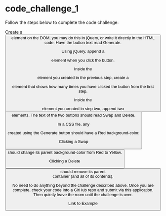# code_challenge_1

Follow the steps below to complete the code challenge:

Create a <button> element on the DOM, you may do this in jQuery, or write it directly in the HTML code. Have the button text read Generate.

Using jQuery, append a <div> element when you click the button.

Inside the <div> element you created in the previous step, create a <p> element that shows how many times you have clicked the button from the first step.

Inside the <div> element you created in step two, append two <button> elements. The text of the two buttons should read Swap and Delete.

In a CSS file, any <div> created using the Generate button should have a Red background-color.

Clicking a Swap <button> should change its parent background-color from Red to Yellow.

Clicking a Delete <button> should remove its parent <div> container (and all of its contents).

No need to do anything beyond the challenge described above. Once you are complete, check your code into a GitHub repo and submit via this application. Then quietly leave the room until the challenge is over.

Link to Example
